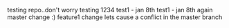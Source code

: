 testing repo..don't worry
testing 1234
test1 - jan 8th
test1 - jan 8th again
master change :)
feature1 change
lets cause a conflict in the master branch
